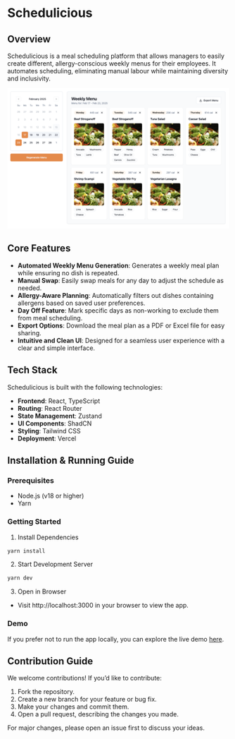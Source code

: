 # Schedulicious

## Overview
Schedulicious is a meal scheduling platform that allows managers to easily create different, allergy-conscious weekly menus for their employees. It automates scheduling, eliminating manual labour while maintaining diversity and inclusivity.

![Schedulcious UI](./public/schedulicious-ui.png)

## Core Features
- **Automated Weekly Menu Generation**: Generates a weekly meal plan while ensuring no dish is repeated.
- **Manual Swap**: Easily swap meals for any day to adjust the schedule as needed.
- **Allergy-Aware Planning**: Automatically filters out dishes containing allergens based on saved user preferences.
- **Day Off Feature**: Mark specific days as non-working to exclude them from meal scheduling.
- **Export Options**: Download the meal plan as a PDF or Excel file for easy sharing.
- **Intuitive and Clean UI**: Designed for a seamless user experience with a clear and simple interface.

## Tech Stack
Schedulicious is built with the following technologies:
- **Frontend**: React, TypeScript
- **Routing**: React Router
- **State Management**: Zustand
- **UI Components**: ShadCN
- **Styling**: Tailwind CSS
- **Deployment**: Vercel


## Installation & Running Guide

### Prerequisites
- Node.js (v18 or higher)
- Yarn

### Getting Started

1. Install Dependencies
```bash
yarn install
```

2. Start Development Server
```bash
yarn dev
```
3. Open in Browser
- Visit http://localhost:3000 in your browser to view the app.

### Demo

If you prefer not to run the app locally, you can explore the live demo [here]().

## Contribution Guide

We welcome contributions! If you’d like to contribute:
1. Fork the repository.
2. Create a new branch for your feature or bug fix.
3. Make your changes and commit them.
4. Open a pull request, describing the changes you made.

For major changes, please open an issue first to discuss your ideas.